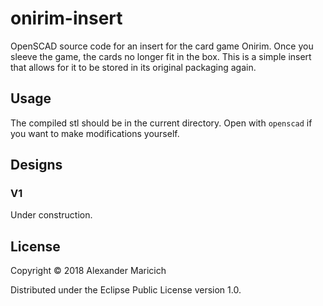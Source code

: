 # onirim-insert

OpenSCAD source code for an insert for the card game Onirim. Once you sleeve
the game, the cards no longer fit in the box. This is a simple insert that
allows for it to be stored in its original packaging again.

## Usage

The compiled stl should be in the current directory. Open with `openscad` if you
want to make modifications yourself.

## Designs

### V1

Under construction.

## License

Copyright © 2018 Alexander Maricich

Distributed under the Eclipse Public License version 1.0.
